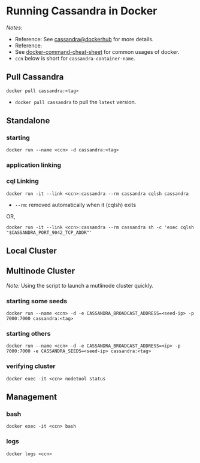 # Running Cassandra in Docker

*Notes:* 
- Reference: See [cassandra@dockerhub](https://hub.docker.com/_/cassandra/) for more details.
- Reference:
- See [docker-command-cheat-sheet]() for common usages of docker.
- `ccn` below is short for `cassandra-container-name`.

## Pull Cassandra

`docker pull cassandra:<tag>`
- `docker pull cassandra` to pull the `latest` version.

## Standalone

### starting

`docker run --name <ccn> -d cassandra:<tag>`
### application linking

### cql Linking

`docker run -it --link <ccn>:cassandra --rm cassandra cqlsh cassandra`
- `--rm`: removed automatically when it (cqlsh) exits

OR,

`docker run -it --link <ccn>:cassandra --rm cassandra sh -c 'exec cqlsh "$CASSANDRA_PORT_9042_TCP_ADDR"'`
## Local Cluster

## Multinode Cluster

*Note:* Using the script []() to launch a mutlinode cluster quickly.

### starting some seeds

`docker run --name <ccn> -d -e CASSANDRA_BROADCAST_ADDRESS=<seed-ip> -p 7000:7000 cassandra:<tag>`

### starting others

`docker run --name <ccn> -d -e CASSANDRA_BROADCAST_ADDRESS=<ip> -p 7000:7000 -e CASSANDRA_SEEDS=<seed-ip> cassandra:<tag>`

### verifying cluster

`docker exec -it <ccn> nodetool status`

## Management

### bash

`docker exec -it <ccn> bash`

### logs

`docker logs <ccn>`